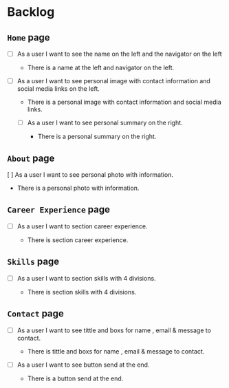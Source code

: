 # Backlog

## `Home` page

- [ ] As a user I want to see the name on the left and the navigator on the left

  - There is a name at the left and navigator on the left.

- [ ] As a user I want to see personal image with contact information and social
      media links on the left.

  - There is a personal image with contact information and social media links.

  - [ ] As a user I want to see personal summary on the right.

    - There is a personal summary on the right.

## `About` page

[ ] As a user I want to see personal photo with information.

- There is a personal photo with information.

## `Career Experience` page

- [ ] As a user I want to section career experience.

  - There is section career experience.

## `Skills` page

- [ ] As a user I want to section skills with 4 divisions.

  - There is section skills with 4 divisions.

## `Contact` page

- [ ] As a user I want to see tittle and boxs for name , email & message to
      contact.

  - There is tittle and boxs for name , email & message to contact.

- [ ] As a user I want to see button send at the end.

  - There is a button send at the end.
